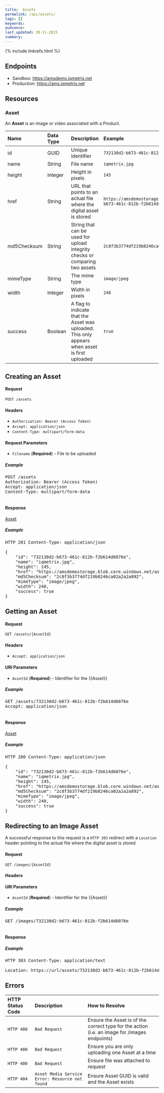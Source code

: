 ```yaml
---
title:  Assets
permalink: /api/assets/
tags: []
keywords: 
audience: 
last_updated: 30-11-2015
summary: 
---
```

{% include linkrefs.html %}



## Endpoints

* Sandbox: <a href="https://amsdemo.iqmetrix.net">https://amsdemo.iqmetrix.net</a>
* Production: <a href="https://ams.iqmetrix.net">https://ams.iqmetrix.net</a>

## Resources

<h3>Asset</h3>

An **Asset** is an image or video associated with a Product.

| Name | Data Type | Description | Example |
|:-----|:----------|:------------|:--------|
| id | GUID | Unique identifier | `732130d2-b673-461c-812b-f2b614d6076e` |
| name | String | File name | `iqmetrix.jpg` |
| height | Integer | Height in pixels | `145` |
| href | String | URL that points to an actual file where the digital asset is stored | `https://amsdemostorage.blob.core.windows.net/assets/732130d2-b673-461c-812b-f2b614d6076e.jpg` |
| md5Checksum | String | String that can be used for upload integrity checks or comparing two assets | `2c8f3b3774df219b8246ca02a2a2a892` |
| mimeType | String | The mime type | `image/jpeg` |
| width | Integer | Width in pixels | `240` |
| success | Boolean | A flag to indicate that the Asset was uploaded. This only appears when asset is first uploaded | `true` |




<h2>Creating an Asset</h2>



#### Request

    POST /assets

#### Headers


* `Authorization: Bearer (Access Token)`
* `Accept: application/json`
* `Content-Type: multipart/form-data`



#### Request Parameters
* `Filename` (**Required**) - File to be uploaded


<h5>Example</h5>

<pre>
POST /assets
Authorization: Bearer (Access Token)
Accept: application/json
Content-Type: multipart/form-data

</pre>

#### Response

[Asset](#asset)

<h5>Example</h5>

<pre>
HTTP 201 Content-Type: application/json

{
    "id": "732130d2-b673-461c-812b-f2b614d6076e",
    "name": "iqmetrix.jpg",
    "height": 145,
    "href": "https://amsdemostorage.blob.core.windows.net/assets/732130d2-b673-461c-812b-f2b614d6076e.jpg",
    "md5Checksum": "2c8f3b3774df219b8246ca02a2a2a892",
    "mimeType": "image/jpeg",
    "width": 240,
    "success": true
}</pre>

<h2>Getting an Asset</h2>



#### Request

    GET /assets/{AssetId}

#### Headers


* `Accept: application/json`



#### URI Parameters


* `AssetId` (**Required**)  - Identifier for the {{Asset}} 



<h5>Example</h5>

<pre>
GET /assets/732130d2-b673-461c-812b-f2b614d6076e
Accept: application/json

</pre>

#### Response

[Asset](#asset)

<h5>Example</h5>

<pre>
HTTP 200 Content-Type: application/json

{
    "id": "732130d2-b673-461c-812b-f2b614d6076e",
    "name": "iqmetrix.jpg",
    "height": 145,
    "href": "https://amsdemostorage.blob.core.windows.net/assets/732130d2-b673-461c-812b-f2b614d6076e.jpg",
    "md5Checksum": "2c8f3b3774df219b8246ca02a2a2a892",
    "mimeType": "image/jpeg",
    "width": 240,
    "success": true
}</pre>

<h2>Redirecting to an Image Asset</h2>

A successful response to this request is a `HTTP 303` redirect with a `Location` header pointing to the actual file where the digital asset is stored

#### Request

    GET /images/{AssetId}

#### Headers





#### URI Parameters


* `AssetId` (**Required**)  - Identifier for the {{Asset}} 



<h5>Example</h5>

<pre>
GET /images/732130d2-b673-461c-812b-f2b614d6076e

</pre>

#### Response


<h5>Example</h5>

<pre>
HTTP 303 Content-Type: application/text

Location: https://url/assets/732130d2-b673-461c-812b-f2b614d6076e.jpg
</pre>


## Errors

| HTTP Status Code | Description | How to Resolve |
|:-----------------|:------------|:---------------|
| `HTTP 400` | `Bad Request` | Ensure the Asset is of the correct type for the action (i.e. an image for /images endpoints) |
| `HTTP 400` | `Bad Request` | Ensure you are only uploading one Asset at a time |
| `HTTP 400` | `Bad Request` | Ensure file was attached to request |
| `HTTP 404` | `Asset Media Service Error: Resource not found` | Ensure Asset GUID is valid and the Asset exists |
